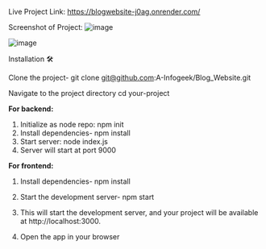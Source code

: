 Live Project Link: https://blogwebsite-j0ag.onrender.com/

Screenshot of Project:
![image](https://github.com/A-Infogeek/Blog_Website/assets/92839623/a85c0db9-66ab-4b86-a220-6be3bfa3607b)

![image](https://github.com/A-Infogeek/Blog_Website/assets/92839623/af588335-1b50-4026-84c0-470f41118d47)


Installation 🛠️

Clone the project- git clone git@github.com:A-Infogeek/Blog_Website.git

Navigate to the project directory cd your-project

**For backend:**
1. Initialize as node repo: npm init
2. Install dependencies- npm install
3. Start server: node index.js
4. Server will start at port 9000

**For frontend:**

1. Install dependencies- npm install

2. Start the development server- npm start

3. This will start the development server, and your project will be available at http://localhost:3000.

4. Open the app in your browser
